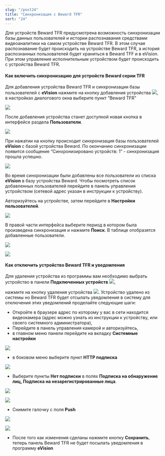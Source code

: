 ```yaml
---
slug: "/post24"
title: "Синхронизация с Beward TFR"
sort: "24"
---
```


Для устройств Beward TFR предусмотрена возможность синхронизации базы данных пользователей и истории распознавания средствами видеоаналитики на самом устройстве Beward TFR. В этом случае распознавание будет происходить на устройстве Beward TFR, а история распознанных пользователей будет храниться в Beward TFF и в eVision. При этом управление исполнительным устройством будет происходить с устройства Beward TFR.

#### Как включить синхронизацию для устройств Beward серии TFR
Для добавления устройства Beward TFR и синхронизации базы пользователей с **eVision** нажмите на кнопку добавления устройства ![](images/Aspose.Words.374291bc-21e0-4dc1-8208-7b6db552d3f3.156.png), в настройках диалогового окна выберите пункт “Beward TFR”

![](images/Aspose.Words.374291bc-21e0-4dc1-8208-7b6db552d3f3.157.png)

После добавления устройства станет доступной новая кнопка в интерфейсе раздела **Пользователи**.

![](images/Aspose.Words.374291bc-21e0-4dc1-8208-7b6db552d3f3.158.png)

При нажатии на кнопку происходит синхронизация базы пользователей **eVision** с базой устройства Beward. По окончанию синхронизации появится сообщение “Синхронизировано устройств: 1” - синхронизация прошла успешно.

![](images/Aspose.Words.374291bc-21e0-4dc1-8208-7b6db552d3f3.159.png)

Во время синхронизации были добавлены все пользователи из списка **eVision** в базу устройства Beward. Чтобы посмотреть список добавленных пользователей перейдите в панель управления устройством (сетевой адрес указан в инструкции к устройству). 

Авторизуйтесь на устройстве, затем перейдите в **Настройки пользователей**.

![](images/Screenshot_167.png)

В правой части интерфейса выберите период в котором была произведена синхронизация и нажмите **Поиск**. В таблице отобразятся добавленные пользователи.

![](images/Aspose.Words.374291bc-21e0-4dc1-8208-7b6db552d3f3.160.png)

![](images/Aspose.Words.374291bc-21e0-4dc1-8208-7b6db552d3f3.161.png)

#### Как отключить устройство Beward TFR и уведомления
Для удаления устройства из программы вам необходимо выбрать устройство в панели **Подключенных устройств** ![](images/Aspose.Words.374291bc-21e0-4dc1-8208-7b6db552d3f3.121.png),

нажмите на кнопку удаления устройства ![](images/Aspose.Words.374291bc-21e0-4dc1-8208-7b6db552d3f3.163.png). Устройство удалено из системы но Beward TFR будет отсылать уведомления в систему для отключения этих уведомлений проделайте следующие шаги:

- Откройте в браузере адрес по которому у вас в сети находится видеокамера (адрес можно узнать из инструкции к устройству, или своего системного администратора),
- Перейдите в панель управления камерой и авторизуйтесь,
- в главном меню панели перейдите на вкладку **Системные настройки**

![](images/Aspose.Words.374291bc-21e0-4dc1-8208-7b6db552d3f3.164.png)

- в боковом меню выберите пункт **HTTP подписка**

![](images/Aspose.Words.374291bc-21e0-4dc1-8208-7b6db552d3f3.165.png)

- Выберите пункты **Нет подписки** в полях **Подписка на обнаружение лиц, Подписка на незарегистрированные лица**.

![](images/Aspose.Words.374291bc-21e0-4dc1-8208-7b6db552d3f3.166.png)

![](images/Aspose.Words.374291bc-21e0-4dc1-8208-7b6db552d3f3.167.png)

- Снимите галочку с поля **Push**

![](images/Aspose.Words.374291bc-21e0-4dc1-8208-7b6db552d3f3.168.png)

![](images/Aspose.Words.374291bc-21e0-4dc1-8208-7b6db552d3f3.169.png)

- После того как изменения сделаны нажмите кнопку **Сохранить**, теперь панель Beward TFR не будет посылать уведомления в программу **eVision**

